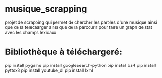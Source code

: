 # musique_scrapping
projet de scrapping qui permet de chercher les paroles d'une musique 
ainsi que de la télécharger ainsi que de la parcourir pour faire un 
graph de stat avec les champs lexicaux

# Bibliothèque à téléchargeré:
pip install pygame
pip install googlesearch-python
pip install bs4
pip install pyttsx3
pip install youtube_dl
pip install lxml
